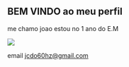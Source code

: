 ## BEM VINDO ao meu perfil

me chamo joao estou no 1 ano do E.M

![](https://media.tenor.com/DTcMeHcO3dgAAAAi/roblox-troleisus.gif)


email jcdo60hz@gmail.com
